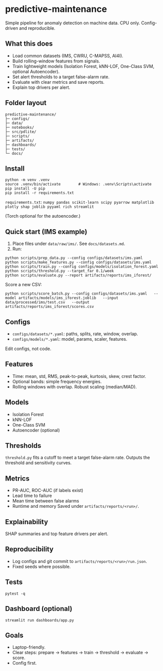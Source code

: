 # predictive-maintenance

Simple pipeline for anomaly detection on machine data. CPU only. Config-driven and reproducible.

## What this does
- Load common datasets (IMS, CWRU, C-MAPSS, AI4I).
- Build rolling-window features from signals.
- Train lightweight models (Isolation Forest, kNN-LOF, One-Class SVM, optional Autoencoder).
- Set alert thresholds to a target false-alarm rate.
- Evaluate with clear metrics and save reports.
- Explain top drivers per alert.

## Folder layout
```
predictive-maintenance/
├─ configs/
├─ data/              
├─ notebooks/
├─ src/pdlite/
├─ scripts/
├─ artifacts/
├─ dashboards/
├─ tests/
└─ docs/
```

## Install
```
python -m venv .venv
source .venv/bin/activate        # Windows: .venv\Scripts\activate
pip install -U pip
pip install -r requirements.txt
```
`requirements.txt`:
`numpy pandas scikit-learn scipy pyarrow matplotlib plotly shap joblib pyyaml rich streamlit`

(Torch optional for the autoencoder.)

## Quick start (IMS example)
1) Place files under `data/raw/ims/`. See `docs/datasets.md`.
2) Run:
```
python scripts/prep_data.py --config configs/datasets/ims.yaml
python scripts/make_features.py --config configs/datasets/ims.yaml
python scripts/train.py --config configs/models/isolation_forest.yaml
python scripts/threshold.py --target_far 0.1/week
python scripts/evaluate.py --report artifacts/reports/ims_iforest/
```

Score a new CSV:
```
python scripts/score_batch.py --config configs/datasets/ims.yaml   --model artifacts/models/ims_iforest.joblib   --input data/processed/ims/test.csv   --output artifacts/reports/ims_iforest/scores.csv
```

## Configs
- `configs/datasets/*.yaml`: paths, splits, rate, window, overlap.
- `configs/models/*.yaml`: model, params, scaler, features.

Edit configs, not code.

## Features
- Time: mean, std, RMS, peak-to-peak, kurtosis, skew, crest factor.
- Optional bands: simple frequency energies.
- Rolling windows with overlap. Robust scaling (median/MAD).

## Models
- Isolation Forest
- kNN-LOF
- One-Class SVM
- Autoencoder (optional)

## Thresholds
`threshold.py` fits a cutoff to meet a target false-alarm rate.
Outputs the threshold and sensitivity curves.

## Metrics
- PR-AUC, ROC-AUC (if labels exist)
- Lead time to failure
- Mean time between false alarms
- Runtime and memory
Saved under `artifacts/reports/<run>/`.

## Explainability
SHAP summaries and top feature drivers per alert.

## Reproducibility
- Log configs and git commit to `artifacts/reports/<run>/run.json`.
- Fixed seeds where possible.

## Tests
```
pytest -q
```

## Dashboard (optional)
```
streamlit run dashboards/app.py
```

## Goals
- Laptop-friendly.
- Clear steps: prepare → features → train → threshold → evaluate → score.
- Config first.
